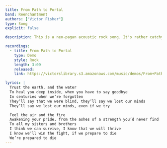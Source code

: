 ```yaml
---
title: From Path to Portal
band: Reenchantment
authors: ["Victor Fisher"]
type: Song
explicit: false

description: This is a neo-pagan acoustic rock song. It's rather catchy!

recordings:
  - title: From Path to Portal
    type: Demo
    style: Rock
    length: 3:09
    released: 
    link: https://victorslibrary.s3.amazonaws.com/music/demos/From+Path+to+Portal.mp3

lyrics: |
  Trust the earth, and the water
  To heal you deep inside, when you have to say goodbye
  In centuries when we’re forgotten
  They’ll say that we were blind, they’ll say we lost our minds
  They’ll say we lost our minds, even if we try

  Feel the air and the fire
  Awakening your pride, from the ashes of a strength you’d never find
  To all my sisters and brothers
  I think we can survive, I know that we will thrive
  I know we’ll win the fight, if we prepare to die
  We’re prepared to die
---
```

